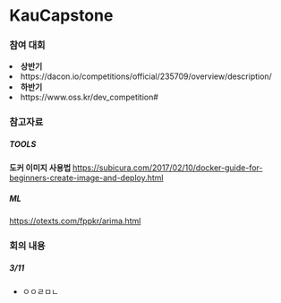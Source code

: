 # KauCapstone

### 참여 대회 
  <li> <strong> 상반기 </strong>
  <li> https://dacon.io/competitions/official/235709/overview/description/ </li>
  <li> <strong> 하반기 </strong></li>
    <li> https://www.oss.kr/dev_competition# </li>



### 참고자료 ###
  ##### TOOLS #####
   <strong>도커 이미지 사용법   </strong>
   https://subicura.com/2017/02/10/docker-guide-for-beginners-create-image-and-deploy.html 
  
  ##### ML ######
  
  https://otexts.com/fppkr/arima.html 
  
  
  
  ### 회의 내용 ###
  
  ##### 3/11 #####
  * ㅇㅇㄹㅁㄴ

